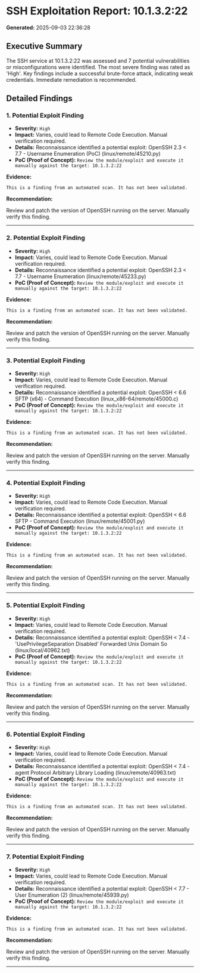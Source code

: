 # SSH Exploitation Report: 10.1.3.2:22

**Generated:** 2025-09-03 22:36:28

## Executive Summary

The SSH service at 10.1.3.2:22 was assessed and 7 potential vulnerabilities or misconfigurations were identified. The most severe finding was rated as 'High'. Key findings include a successful brute-force attack, indicating weak credentials. Immediate remediation is recommended.

## Detailed Findings

### 1. Potential Exploit Finding

- **Severity:** `High`
- **Impact:** Varies, could lead to Remote Code Execution. Manual verification required.
- **Details:** Reconnaissance identified a potential exploit: OpenSSH 2.3 < 7.7 - Username Enumeration (PoC) (linux/remote/45210.py)
- **PoC (Proof of Concept):** `Review the module/exploit and execute it manually against the target: 10.1.3.2:22`

**Evidence:**
```text
This is a finding from an automated scan. It has not been validated.
```

**Recommendation:**

Review and patch the version of OpenSSH running on the server. Manually verify this finding.

---

### 2. Potential Exploit Finding

- **Severity:** `High`
- **Impact:** Varies, could lead to Remote Code Execution. Manual verification required.
- **Details:** Reconnaissance identified a potential exploit: OpenSSH 2.3 < 7.7 - Username Enumeration (linux/remote/45233.py)
- **PoC (Proof of Concept):** `Review the module/exploit and execute it manually against the target: 10.1.3.2:22`

**Evidence:**
```text
This is a finding from an automated scan. It has not been validated.
```

**Recommendation:**

Review and patch the version of OpenSSH running on the server. Manually verify this finding.

---

### 3. Potential Exploit Finding

- **Severity:** `High`
- **Impact:** Varies, could lead to Remote Code Execution. Manual verification required.
- **Details:** Reconnaissance identified a potential exploit: OpenSSH < 6.6 SFTP (x64) - Command Execution (linux_x86-64/remote/45000.c)
- **PoC (Proof of Concept):** `Review the module/exploit and execute it manually against the target: 10.1.3.2:22`

**Evidence:**
```text
This is a finding from an automated scan. It has not been validated.
```

**Recommendation:**

Review and patch the version of OpenSSH running on the server. Manually verify this finding.

---

### 4. Potential Exploit Finding

- **Severity:** `High`
- **Impact:** Varies, could lead to Remote Code Execution. Manual verification required.
- **Details:** Reconnaissance identified a potential exploit: OpenSSH < 6.6 SFTP - Command Execution (linux/remote/45001.py)
- **PoC (Proof of Concept):** `Review the module/exploit and execute it manually against the target: 10.1.3.2:22`

**Evidence:**
```text
This is a finding from an automated scan. It has not been validated.
```

**Recommendation:**

Review and patch the version of OpenSSH running on the server. Manually verify this finding.

---

### 5. Potential Exploit Finding

- **Severity:** `High`
- **Impact:** Varies, could lead to Remote Code Execution. Manual verification required.
- **Details:** Reconnaissance identified a potential exploit: OpenSSH < 7.4 - 'UsePrivilegeSeparation Disabled' Forwarded Unix Domain So (linux/local/40962.txt)
- **PoC (Proof of Concept):** `Review the module/exploit and execute it manually against the target: 10.1.3.2:22`

**Evidence:**
```text
This is a finding from an automated scan. It has not been validated.
```

**Recommendation:**

Review and patch the version of OpenSSH running on the server. Manually verify this finding.

---

### 6. Potential Exploit Finding

- **Severity:** `High`
- **Impact:** Varies, could lead to Remote Code Execution. Manual verification required.
- **Details:** Reconnaissance identified a potential exploit: OpenSSH < 7.4 - agent Protocol Arbitrary Library Loading (linux/remote/40963.txt)
- **PoC (Proof of Concept):** `Review the module/exploit and execute it manually against the target: 10.1.3.2:22`

**Evidence:**
```text
This is a finding from an automated scan. It has not been validated.
```

**Recommendation:**

Review and patch the version of OpenSSH running on the server. Manually verify this finding.

---

### 7. Potential Exploit Finding

- **Severity:** `High`
- **Impact:** Varies, could lead to Remote Code Execution. Manual verification required.
- **Details:** Reconnaissance identified a potential exploit: OpenSSH < 7.7 - User Enumeration (2) (linux/remote/45939.py)
- **PoC (Proof of Concept):** `Review the module/exploit and execute it manually against the target: 10.1.3.2:22`

**Evidence:**
```text
This is a finding from an automated scan. It has not been validated.
```

**Recommendation:**

Review and patch the version of OpenSSH running on the server. Manually verify this finding.

---

